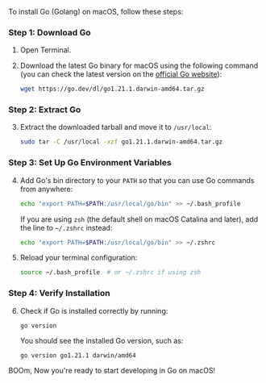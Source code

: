 To install Go (Golang) on macOS, follow these steps:

### Step 1: Download Go
1. Open Terminal.
2. Download the latest Go binary for macOS using the following command (you can check the latest version on the [official Go website](https://go.dev/dl/)):

   ```bash
   wget https://go.dev/dl/go1.21.1.darwin-amd64.tar.gz
   ```

### Step 2: Extract Go
3. Extract the downloaded tarball and move it to `/usr/local`:

   ```bash
   sudo tar -C /usr/local -xzf go1.21.1.darwin-amd64.tar.gz
   ```

### Step 3: Set Up Go Environment Variables
4. Add Go's bin directory to your `PATH` so that you can use Go commands from anywhere:

   ```bash
   echo "export PATH=$PATH:/usr/local/go/bin" >> ~/.bash_profile
   ```

   If you are using `zsh` (the default shell on macOS Catalina and later), add the line to `~/.zshrc` instead:

   ```bash
   echo "export PATH=$PATH:/usr/local/go/bin" >> ~/.zshrc
   ```

5. Reload your terminal configuration:

   ```bash
   source ~/.bash_profile  # or ~/.zshrc if using zsh
   ```

### Step 4: Verify Installation
6. Check if Go is installed correctly by running:

   ```bash
   go version
   ```

   You should see the installed Go version, such as:

   ```
   go version go1.21.1 darwin/amd64
   ```

BOOm, Now you're ready to start developing in Go on macOS!

